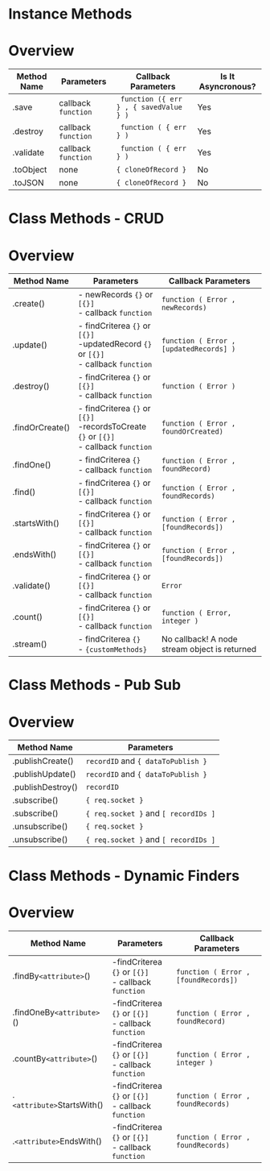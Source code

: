 # Instance Methods

# Overview

| Method Name  |       Parameters     |     Callback Parameters     |   Is It Asyncronous?  |
| ------------ | -------------------  | --------------------------- | --------------------- |
|  .save       | callback ```function```  | ``` function ({ err } , { savedValue } )```     |       Yes    |
|  .destroy    | callback ```function```  | ``` function ( { err } )``` |       Yes     |
|  .validate   | callback ```function``` |  ``` function ( { err } )``` |       Yes      |
|  .toObject   |      none            |   ``` { cloneOfRecord } ```    |        No         |
|  .toJSON     |      none            |  ``` { cloneOfRecord } ```     |        No         |



# Class Methods - CRUD

# Overview
| Method Name  |       Parameters     | Callback Parameters 
| ------------ | -------------------  | --------------------
| .create() | - newRecords ```{}``` or ```[{}]```<br>- callback ``` function ``` | ```function ( Error , newRecords)```
| .update() | - findCriterea ```{}``` or ```[{}]```<br>-updatedRecord ```{}``` or ```[{}]```<br>- callback ``` function ``` | ```function ( Error , [updatedRecords] )```
| .destroy() | - findCriterea ```{}``` or ```[{}]```<br>- callback ``` function ```  | ```function ( Error )```
| .findOrCreate() | - findCriterea ```{}``` or ```[{}]```<br>-recordsToCreate ```{}``` or ```[{}]```<br>- callback ``` function ``` | ```function ( Error , foundOrCreated)```
| .findOne() | - findCriterea ```{}```<br>- callback ``` function ``` | ```function ( Error , foundRecord)```
| .find() | - findCriterea ```{}``` or ```[{}]```<br>- callback ``` function ``` | ```function ( Error , foundRecords)```
| .startsWith() | - findCriterea ```{}``` or ```[{}]```<br>- callback ``` function ``` | ```function ( Error , [foundRecords])```
| .endsWith() | - findCriterea ```{}``` or ```[{}]```<br>- callback ``` function ``` | ```function ( Error , [foundRecords])```
|.validate()|- findCriterea ```{}``` or ```[{}]```<br>- callback ``` function ``` | `Error`|
| .count() | - findCriterea ```{}``` or ```[{}]```<br>- callback ``` function ``` | ```function ( Error, integer )```|
| .stream() | - findCriterea ```{}```<br> - ```{customMethods}``` | No callback! A node stream object is returned |


# Class Methods - Pub Sub

# Overview
| Method Name  |       Parameters     |
| ------------ | -------------------  |
| .publishCreate() | ``` recordID ``` and ``` { dataToPublish } ``` | 
| .publishUpdate() | ``` recordID ``` and ``` { dataToPublish } ``` |
| .publishDestroy() | ``` recordID ``` |
| .subscribe() | ``` { req.socket } ``` |
| .subscribe() | ``` { req.socket } ``` and ``` [ recordIDs ] ``` |
| .unsubscribe() | ``` { req.socket } ``` |
| .unsubscribe() | ``` { req.socket } ``` and ``` [ recordIDs ] ``` |


# Class Methods - Dynamic Finders

# Overview

| Method Name  |       Parameters     | Callback Parameters |
| ------------ | -------------------  | ------------------- |
|.findBy`<attribute>`()|-findCriterea ```{}``` or ```[{}]```<br>- callback ```function``` | ```function ( Error , [foundRecords])```|
|.findOneBy`<attribute>`()|-findCriterea ```{}``` or ```[{}]```<br>- callback ```function``` | ```function ( Error , foundRecord)```|
|.countBy`<attribute>`()|-findCriterea ```{}``` or ```[{}]```<br>- callback ```function``` | ```function ( Error , integer )```|
|.`<attribute>`StartsWith()|-findCriterea ```{}``` or ```[{}]```<br>- callback ```function``` | ```function ( Error , foundRecords)```|
|.`<attribute>`EndsWith()|-findCriterea ```{}``` or ```[{}]```<br>- callback ```function``` | ```function ( Error , foundRecords)```|


